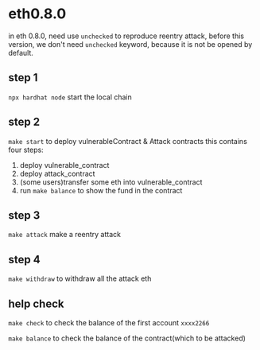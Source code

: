 # eth0.8.0
in eth 0.8.0, need use `unchecked` to reproduce reentry attack, before this version, we don't need `unchecked` keyword, because it is not be opened by default.

## step 1
`npx hardhat node` start the local chain

## step 2
`make start` to deploy vulnerableContract & Attack contracts
this contains four steps:
1. deploy vulnerable_contract
2. deploy attack_contract
3. (some users)transfer some eth into vulnerable_contract
4. run `make balance` to show the fund in the contract

## step 3
`make attack` make a reentry attack

## step 4
`make withdraw` to withdraw all the attack eth

## help check
`make check` to check the balance of the first account `xxxx2266`

`make balance` to check the balance of the contract(which to be attacked)
